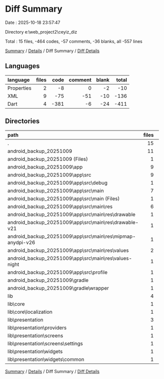 # Diff Summary

Date : 2025-10-18 23:57:47

Directory e:\\web_project2\\ceyiz_diz

Total : 15 files,  -464 codes, -57 comments, -36 blanks, all -557 lines

[Summary](results.md) / [Details](details.md) / Diff Summary / [Diff Details](diff-details.md)

## Languages
| language | files | code | comment | blank | total |
| :--- | ---: | ---: | ---: | ---: | ---: |
| Properties | 2 | -8 | 0 | -2 | -10 |
| XML | 9 | -75 | -51 | -10 | -136 |
| Dart | 4 | -381 | -6 | -24 | -411 |

## Directories
| path | files | code | comment | blank | total |
| :--- | ---: | ---: | ---: | ---: | ---: |
| . | 15 | -464 | -57 | -36 | -557 |
| android_backup_20251009 | 11 | -83 | -51 | -12 | -146 |
| android_backup_20251009 (Files) | 1 | -3 | 0 | -1 | -4 |
| android_backup_20251009\\app | 9 | -75 | -51 | -10 | -136 |
| android_backup_20251009\\app\\src | 9 | -75 | -51 | -10 | -136 |
| android_backup_20251009\\app\\src\\debug | 1 | -3 | -4 | -1 | -8 |
| android_backup_20251009\\app\\src\\main | 7 | -69 | -43 | -8 | -120 |
| android_backup_20251009\\app\\src\\main (Files) | 1 | -34 | -11 | -1 | -46 |
| android_backup_20251009\\app\\src\\main\\res | 6 | -35 | -32 | -7 | -74 |
| android_backup_20251009\\app\\src\\main\\res\\drawable | 1 | -4 | -7 | -2 | -13 |
| android_backup_20251009\\app\\src\\main\\res\\drawable-v21 | 1 | -4 | -7 | -2 | -13 |
| android_backup_20251009\\app\\src\\main\\res\\mipmap-anydpi-v26 | 1 | -5 | 0 | -1 | -6 |
| android_backup_20251009\\app\\src\\main\\res\\values | 2 | -13 | -9 | -1 | -23 |
| android_backup_20251009\\app\\src\\main\\res\\values-night | 1 | -9 | -9 | -1 | -19 |
| android_backup_20251009\\app\\src\\profile | 1 | -3 | -4 | -1 | -8 |
| android_backup_20251009\\gradle | 1 | -5 | 0 | -1 | -6 |
| android_backup_20251009\\gradle\\wrapper | 1 | -5 | 0 | -1 | -6 |
| lib | 4 | -381 | -6 | -24 | -411 |
| lib\\core | 1 | 0 | 0 | -1 | -1 |
| lib\\core\\localization | 1 | 0 | 0 | -1 | -1 |
| lib\\presentation | 3 | -381 | -6 | -23 | -410 |
| lib\\presentation\\providers | 1 | 0 | 0 | -1 | -1 |
| lib\\presentation\\screens | 1 | -381 | -6 | -21 | -408 |
| lib\\presentation\\screens\\settings | 1 | -381 | -6 | -21 | -408 |
| lib\\presentation\\widgets | 1 | 0 | 0 | -1 | -1 |
| lib\\presentation\\widgets\\common | 1 | 0 | 0 | -1 | -1 |

[Summary](results.md) / [Details](details.md) / Diff Summary / [Diff Details](diff-details.md)